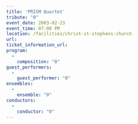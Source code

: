 ```yaml
---
title: 'PRISM Quartet'
tribute: "0"
event_date: 2003-02-23
event_time: 07:00 PM
location: /facilities/christ-st-stephens-church
url: 
ticket_information_url: 
program: 
  -
    composition: "0"
guest_performers: 
  -
    guest_performer: "0"
ensembles: 
  -
    ensemble: "0"
conductors: 
  -
    conductor: "0"
---
```

